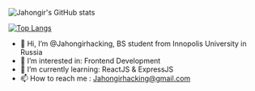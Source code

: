 ![Jahongir's GitHub stats](https://github-readme-stats.vercel.app/api?username=Jahongirhacking&show_icons=true&theme=radical)

[![Top Langs](https://github-readme-stats.vercel.app/api/top-langs/?username=Jahongirhacking&layout=compact&show_icons=true&theme=radical)](https://github.com/Jahongirhacking/github-readme-stats)

- 👋 Hi, I’m @Jahongirhacking, BS student from Innopolis University in Russia
- 👀 I’m interested in: Frontend Development
- 🌱 I’m currently learning: ReactJS & ExpressJS
- 📫 How to reach me : Jahongirhacking@gmail.com

<!---
Jahongirhacking/Jahongirhacking is a ✨ special ✨ repository because its `README.md` (this file) appears on your GitHub profile.
You can click the Preview link to take a look at your changes.
--->

